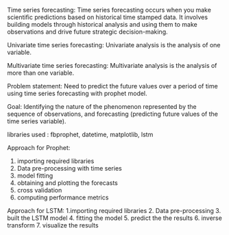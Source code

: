 Time series forecasting:
Time series forecasting occurs when you make scientific predictions based on historical time stamped data. It involves building models through historical analysis and using them to make observations and drive future strategic decision-making.

Univariate time series forecasting:
Univariate analysis is the analysis of one variable.

Multivariate time series forecasting:
Multivariate analysis is the analysis of more than one variable.

Problem statement:
Need to predict the future values over a period of time using time series forecasting with prophet model.

Goal: Identifying the nature of the phenomenon represented by the sequence of observations, and forecasting (predicting future values of the time series variable).

libraries used : fbprophet, datetime, matplotlib, lstm

Approach for Prophet:
1.  importing required libraries
2.  Data pre-processing with time series
3.  model fitting
4.  obtaining and plotting the forecasts
5.  cross validation
6.  computing performance metrics

Approach for LSTM:
1.importing required libraries
2.  Data pre-processing
3.  built the LSTM model
4.  fitting the model
5.  predict the the results
6.  inverse transform
7.  visualize the results
